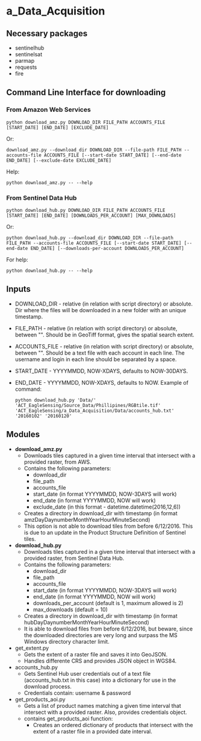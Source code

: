 # a_Data_Acquisition

## Necessary packages
* sentinelhub
* sentinelsat
* parmap
* requests
* fire

## Command Line Interface for downloading
### From Amazon Web Services
    
    python download_amz.py DOWNLOAD_DIR FILE_PATH ACCOUNTS_FILE [START_DATE] [END_DATE] [EXCLUDE_DATE]

Or:
    
    download_amz.py --download_dir DOWNLOAD_DIR --file-path FILE_PATH --accounts-file ACCOUNTS_FILE [--start-date START_DATE] [--end-date END_DATE] [--exclude-date EXCLUDE_DATE]
     
Help:

    python download_amz.py -- --help

### From Sentinel Data Hub

    python download_hub.py DOWNLOAD_DIR FILE_PATH ACCOUNTS_FILE [START_DATE] [END_DATE] [DOWNLOADS_PER_ACCOUNT] [MAX_DOWNLOADS]

Or:

    python download_hub.py --download_dir DOWNLOAD_DIR --file-path FILE_PATH --accounts-file ACCOUNTS_FILE [--start-date START_DATE] [--end-date END_DATE] [--downloads-per-account DOWNLOADS_PER_ACCOUNT]

For help:

    python download_hub.py -- --help
    
## Inputs
* DOWNLOAD_DIR - relative (in relation with script directory) or absolute. Dir where the files will be downloaded in a new folder with an unique timestamp.
* FILE_PATH - relative (in relation with script directory) or absolute, between "". Should be in GeoTiff format, gives the spatial search extent.
* ACCOUNTS_FILE - relative (in relation with script directory) or absolute, between "". Should be a text file with each account in each line. The username and login in each line should be separated by a space.
* START_DATE - YYYYMMDD, NOW-XDAYS, defaults to NOW-30DAYS.
* END_DATE - YYYYMMDD, NOW-XDAYS, defaults to NOW.
Example of command:

      python download_hub.py 'Data/' 'ACT_EagleSensing/Source_Data/Phillipines/RGBtile.tif' 'ACT_EagleSensing/a_Data_Acquisition/Data/accounts_hub.txt' '20160102' '20160120'

## Modules
* **download_amz.py**
    * Downloads tiles captured in a given time interval that intersect with a provided raster, from AWS.
    * Contains the following parameters:
        * download_dir
        * file_path
        * accounts_file 
        * start_date (in format YYYYMMDD, NOW-3DAYS will work)
        * end_date (in format YYYYMMDD, NOW will work)
        * exclude_date (in this format - datetime.datetime(2016,12,6))
    * Creates a directory in download_dir with timestamp (in format amzDayDaynumberMonthYearHourMinuteSecond)
    * This option is not able to download tiles from before 6/12/2016. This is due to an update in the Product Structure Definition of Sentinel tiles.
* **download_hub.py**
    * Downloads tiles captured in a given time interval that intersect with a provided raster, from Sentinel Data Hub.
    * Contains the following parameters:
        * download_dir
        * file_path
        * accounts_file 
        * start_date (in format YYYYMMDD, NOW-3DAYS will work)
        * end_date (in format YYYYMMDD, NOW will work)
        * downloads_per_account (default is 1, maximum allowed is 2)
        * max_downloads (default = 10)
    * Creates a directory in download_dir with timestamp (in format hubDayDaynumberMonthYearHourMinuteSecond)
    * It is able to download files from before 6/12/2016, but beware, since the downloaded directories are very long and surpass the MS Windows directory character limit.
* get_extent.py
    * Gets the extent of a raster file and saves it into GeoJSON.
    * Handles differente CRS and provides JSON object in WGS84.
* accounts_hub.py
    * Gets Sentinel Hub user credentials out of a text file (accounts_hub.txt in this case) into a dictionary for use in the download process.
    * Credentials contain: username & password
* get_products_aoi.py
    * Gets a list of product names matching a given time interval that intersect with a provided raster. Also, provides credentials object.
    * contains get_products_aoi function: 
         * Creates an ordered dictionary of products that intersect with the extent of a raster file in a provided date interval.
